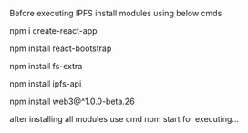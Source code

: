 
Before executing IPFS install modules using below cmds

npm i create-react-app

npm install react-bootstrap

npm install fs-extra

npm install ipfs-api

npm install web3@^1.0.0-beta.26


after installing all modules use cmd npm start for executing...
